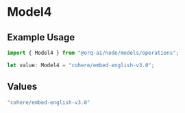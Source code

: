 # Model4

## Example Usage

```typescript
import { Model4 } from "@orq-ai/node/models/operations";

let value: Model4 = "cohere/embed-english-v3.0";
```

## Values

```typescript
"cohere/embed-english-v3.0"
```